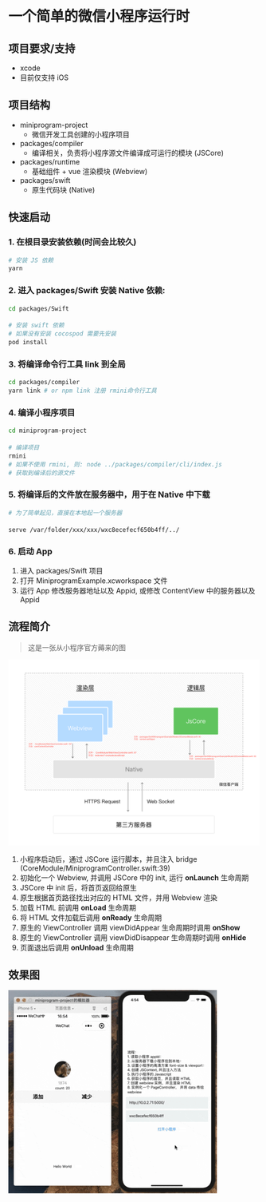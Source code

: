 # 一个简单的微信小程序运行时

## 项目要求/支持

- xcode
- 目前仅支持 iOS

## 项目结构

- miniprogram-project
    - 微信开发工具创建的小程序项目
- packages/compiler
    - 编译相关，负责将小程序源文件编译成可运行的模块 (JSCore)
- packages/runtime
    - 基础组件 + vue 渲染模块 (Webview)
- packages/swift
    - 原生代码块 (Native)

## 快速启动

### 1. 在根目录安装依赖(时间会比较久)
```bash
# 安装 JS 依赖
yarn
```
### 2. 进入 packages/Swift 安装 Native 依赖:
```bash
cd packages/Swift

# 安装 swift 依赖
# 如果没有安装 cocospod 需要先安装
pod install
```
### 3. 将编译命令行工具 link 到全局
```bash
cd packages/compiler
yarn link # or npm link 注册 rmini命令行工具
```

### 4. 编译小程序项目
```bash
cd miniprogram-project

# 编译项目
rmini 
# 如果不使用 rmini, 则: node ../packages/compiler/cli/index.js
# 获取到编译后的源文件
```

### 5. 将编译后的文件放在服务器中，用于在 Native 中下载
```bash
# 为了简单起见，直接在本地起一个服务器

serve /var/folder/xxx/xxx/wxc8ecefecf650b4ff/../
```

### 6. 启动 App

1. 进入 packages/Swift 项目
2. 打开 MiniprogramExample.xcworkspace 文件
3. 运行 App 修改服务器地址以及 Appid, 或修改 ContentView 中的服务器以及 Appid

## 流程简介

> 这是一张从小程序官方薅来的图

![](./asserts/4-1.ad156d1c.png)

1. 小程序启动后，通过 JSCore 运行脚本，并且注入 bridge (CoreModule/MiniprogramController.swift:39)
2. 初始化一个 Webview, 并调用 JSCore 中的 init, 运行 **onLaunch** 生命周期
3. JSCore 中 init 后，将首页返回给原生
4. 原生根据首页路径找出对应的 HTML 文件，并用 Webview 渲染
5. 加载 HTML 前调用 **onLoad** 生命周期
6. 将 HTML 文件加载后调用 **onReady** 生命周期
7. 原生的 ViewController 调用 viewDidAppear 生命周期时调用 **onShow**
8. 原生的 ViewController 调用 viewDidDisappear 生命周期时调用 **onHide**
9. 页面退出后调用 **onUnload** 生命周期

## 效果图

![效果图](./asserts/des.gif)
